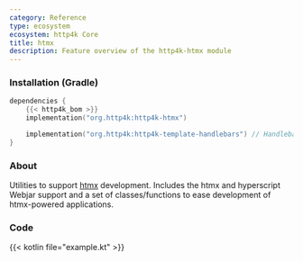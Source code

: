 ```yaml
---
category: Reference
type: ecosystem
ecosystem: http4k Core
title: htmx
description: Feature overview of the http4k-htmx module
---
```



### Installation (Gradle)

```kotlin
dependencies {
    {{< http4k_bom >}}
    implementation("org.http4k:http4k-htmx")

    implementation("org.http4k:http4k-template-handlebars") // Handlebars
}
```

### About

Utilities to support [htmx](https://htmx.org) development. Includes the htmx and hyperscript Webjar support and a set of classes/functions to ease development of htmx-powered applications.

### Code

{{< kotlin file="example.kt" >}}
